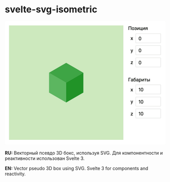 # svelte-svg-isometric

<img src="doc/assets/demo.gif" width="500px">

**RU:** Векторный псевдо 3D бокс, используя SVG. Для компонентности и реактивности использован Svelte 3.

**EN:** Vector pseudo 3D box using SVG. Svelte 3 for components and reactivity.